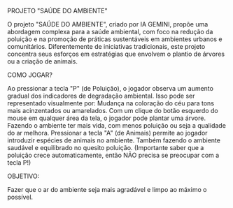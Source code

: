 PROJETO "SAÚDE DO AMBIENTE"

O projeto "SAÚDE DO AMBIENTE", criado por IA GEMINI, propõe uma abordagem complexa para a saúde ambiental, com foco na redução da poluição
e na promoção de práticas sustentáveis em ambientes urbanos e comunitários. Diferentemente de iniciativas tradicionais,
este projeto concentra seus esforços em estratégias que envolvem o plantio de árvores ou a criação de animais.

COMO JOGAR?

Ao pressionar a tecla "P" (de Poluição), o jogador observa um aumento gradual dos indicadores de degradação ambiental. Isso pode ser representado visualmente por: Mudança na coloração do céu para tons mais acinzentados ou amarelados.
Com um clique do botão esquerdo do mouse em qualquer área da tela, o jogador pode plantar uma árvore. Fazendo o ambiente ter mais vida, com menos poluição ou seja a qualidade do ar melhora.
Pressionar a tecla "A" (de Animais) permite ao jogador introduzir espécies de animais no ambiente. Também fazendo o ambiente saudável e equilibrado no quesito poluição. (Importante saber que a poluição crece automaticamente, então NÃO precisa se preocupar com a tecla P!)

OBJETIVO:

Fazer que o ar do ambiente seja mais agradável e limpo ao máximo o possível.
